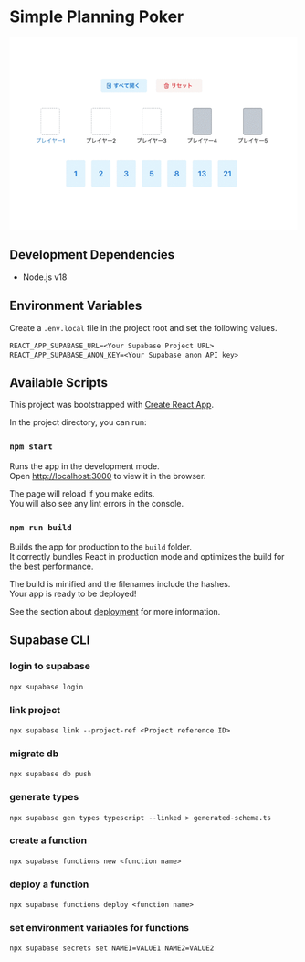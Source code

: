 # Simple Planning Poker

<img src="public/images/demo.gif" alt="demo.gif" width="600" />

## Development Dependencies

- Node.js v18

## Environment Variables

Create a `.env.local` file in the project root and set the following values.

```
REACT_APP_SUPABASE_URL=<Your Supabase Project URL>
REACT_APP_SUPABASE_ANON_KEY=<Your Supabase anon API key>
```

## Available Scripts

This project was bootstrapped with [Create React App](https://github.com/facebook/create-react-app).

In the project directory, you can run:

### `npm start`

Runs the app in the development mode.\
Open [http://localhost:3000](http://localhost:3000) to view it in the browser.

The page will reload if you make edits.\
You will also see any lint errors in the console.

### `npm run build`

Builds the app for production to the `build` folder.\
It correctly bundles React in production mode and optimizes the build for the best performance.

The build is minified and the filenames include the hashes.\
Your app is ready to be deployed!

See the section about [deployment](https://facebook.github.io/create-react-app/docs/deployment) for more information.

## Supabase CLI

### login to supabase

`npx supabase login`

### link project

`npx supabase link --project-ref <Project reference ID>`

### migrate db

`npx supabase db push`

### generate types

`npx supabase gen types typescript --linked > generated-schema.ts`

### create a function

`npx supabase functions new <function name>`

### deploy a function

`npx supabase functions deploy <function name>`

### set environment variables for functions

`npx supabase secrets set NAME1=VALUE1 NAME2=VALUE2`
